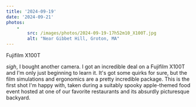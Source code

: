 ```yaml
---
title: '2024-09-19'
date: '2024-09-21'
photos:
    -
        src: /images/photos/2024-09-19-17h52m10_X100T.jpg
        alt: "Near Gibbet Hill, Groton, MA"
---
```

Fujifilm X100T

_sigh_, I bought another camera. I got an incredible deal on a Fujifilm X100T and I'm only just beginning to learn it. It's got some quirks for sure, but the film simulations and ergonomics are a pretty incredible package. This is the first shot I'm happy with, taken during a suitably spooky apple-themed food event hosted at one of our favorite restaurants and its absurdly picturesque backyard.